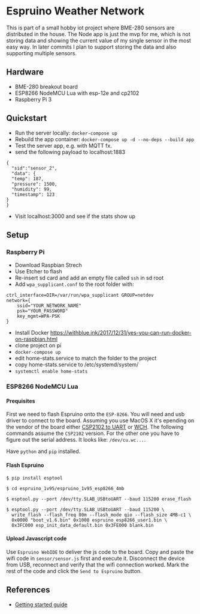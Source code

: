# Espruino Weather Network
This is part of a small hobby iot project where BME-280 sensors are distributed in the house. The Node app is just the mvp for me, which is not storing data and showing the current value of my single sensor in the most easy way. In later commits I plan to support storing the data and also supporting multiple sensors.

## Hardware
* BME-280 breakout board
* ESP8266 NodeMCU Lua with esp-12e and cp2102
* Raspberry Pi 3

## Quickstart

* Run the server locally: `docker-compose up`
* Rebuild the app container: `docker-compose up -d --no-deps --build app`
* Test the server app, e.g. with MQTT fx. 
* send the following payload to localhost:1883
```
{
  "sid":"sensor_2",
  "data": {
  "temp": 187,
  "pressure": 1500,
  "humidity": 99,
  "timestamp": 123
}
}
```
* Visit localhost:3000 and see if the stats show up

## Setup
### Raspberry Pi
* Download Raspbian Strech
* Use Etcher to flash
* Re-insert sd card and add an empty file called `ssh` in sd root
* Add `wpa_supplicant.conf` to the root folder with:
```
ctrl_interface=DIR=/var/run/wpa_supplicant GROUP=netdev
network={
    ssid="YOUR_NETWORK_NAME"
    psk="YOUR_PASSWORD"
    key_mgmt=WPA-PSK
}
```
* Install Docker https://withblue.ink/2017/12/31/yes-you-can-run-docker-on-raspbian.html
* clone project on pi
* `docker-compose up`
* edit home-stats.service to match the folder to the project
* copy home-stats.service to /etc/systemd/system/
* `systemctl enable home-stats`

### ESP8266 NodeMCU Lua

#### Prequisites
First we need to flash Espruino onto the `ESP-8266`. You will need and usb driver to connect to the board. Assuming you use MacOS X it's epending on the vendor of the board either [CSP2102 to UART](https://www.silabs.com/Support%20Documents/Software/Mac_OSX_VCP_Driver.zip) or [WCH](http://www.wch.cn/download/CH341SER_MAC_ZIP.html). The following commands assume the `CSP2102` version. For the other one you have to figure out the serial address. It looks like: `/dev/cu.wc...`.   

Have `python` and `pip` installed.

#### Flash Espruino
```
$ pip install esptool
```
```
$ cd espruino_1v95/espruino_1v95_esp8266_4mb
```
```
$ esptool.py --port /dev/tty.SLAB_USBtoUART --baud 115200 erase_flash
```
```
$ esptool.py --port /dev/tty.SLAB_USBtoUART --baud 115200 \
  write_flash --flash_freq 80m --flash_mode qio --flash_size 4MB-c1 \
  0x0000 "boot_v1.6.bin" 0x1000 espruino_esp8266_user1.bin \
  0x3FC000 esp_init_data_default.bin 0x3FE000 blank.bin
```
#### Upload Javascript code
Use `Espruino WebIDE` to deliver the js code to the board. Copy and paste the wifi code in `sensor/sensor.js` first and execute it. Disconnect the device from USB, reconnect and verify that the wifi connection worked. Mark the rest of the code and click the `Send to Espruino` button.

## References
* [Getting started guide](http://tech.sparkfabrik.com/2017/03/01/espruino-nodemcu-step-by-step/)